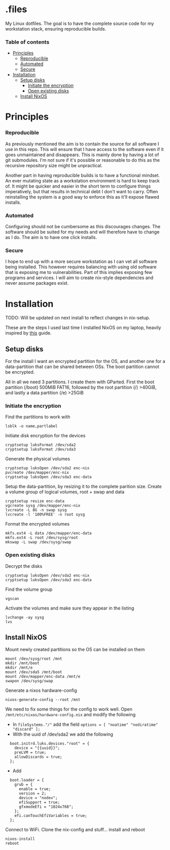 # .files
My Linux dotfiles.
The goal is to have the complete source code for my workstation stack,
ensuring reproducible builds.

### Table of contents
  * [Principles](#principles)
    * [Reproducible](#reproducible)
    * [Automated](#automated)
    * [Secure](#secure)
  * [Installation](#installation)
    * [Setup disks](#setup-disks)
      * [Initiate the encryption](#initiate-the-encryption)
      * [Open existing disks](#open-existing-disks)
     * [Install NixOS](#install-nixos)

# Principles
### Reproducible
As previously mentioned the aim is to contain the source for all software I use in this repo.
This will ensure that I have access to the software even if it goes unmaintained and disappears.
This is mainly done by having a lot of git submodules.
I'm not sure if it's possible or reasonable to do this as the recursive repository size might be unpractical.

Another part in having reproducible builds is to have a functional mindset.
An ever mutating state as a workstation environment is hard to keep track of.
It might be quicker and easier in the short term to configure things imperatively,
but that results in technical debt I don't want to carry.
Often reinstalling the system is a good way to enforce this as it'll expose flawed installs.

### Automated
Configuring should not be cumbersome as this discourages changes.
The software should be suited for my needs and will therefore have to change as I do.
The aim is to have one click installs.

### Secure
I hope to end up with a more secure workstation as I can vet all software being installed.
This however requires balancing with using old software that is exposing me to vulnerabilities.
Part of this implies exposing few programs and services.
I will aim to create nix-style dependencies and never assume packages exist.

# Installation
TODO: Will be updated on next install to reflect changes in nix-setup.

These are the steps I used last time I installed NixOS on my laptop,
heavily inspired by [this](https://gist.github.com/martijnvermaat/76f2e24d0239470dd71050358b4d5134) guide.

## Setup disks
For the install I want an encrypted partition for the OS,
and another one for a data-partition that can be shared between OSs.
The boot partition cannot be encrypted.

All in all we need 3 partitions. I create them with GParted.
First the boot partition (/boot) 500MiB FAT16,
followed by the root partition (/) >40GiB,
and lastly a data partition (/e) >25GiB

### Initiate the encryption
Find the partitions to work with

    lsblk -o name,partlabel

Initiate disk encryption for the devices

    cryptsetup luksFormat /dev/sda2
    cryptsetup luksFormat /dev/sda3

Generate the physical volumes

    cryptsetup luksOpen /dev/sda2 enc-nix
    pvcreate /dev/mapper/enc-nix
    cryptsetup luksOpen /dev/sda3 enc-data

Setup the data-partition, by resizing it to the complete parition size.
Create a volume group of logical volumes, root + swap and data

    cryptsetup resize enc-data
    vgcreate sysg /dev/mapper/enc-nix
    lvcreate -L 8G -n swap sysg
    lvcreate -l '100%FREE' -n root sysg

Format the encrypted volumes

    mkfs.ext4 -L data /dev/mapper/enc-data
    mkfs.ext4 -L root /dev/sysg/root
    mkswap -L swap /dev/sysg/swap

### Open existing disks

Decrypt the disks

    cryptsetup luksOpen /dev/sda2 enc-nix
    cryptsetup luksOpen /dev/sda3 enc-data

Find the volume group

    vgscan

Activate the volumes and make sure they appear in the listing

    lvchange -ay sysg
    lvs

## Install NixOS

Mount newly created partitions so the OS can be installed on them

    mount /dev/sysg/root /mnt
    mkdir /mnt/boot
    mkdir /mnt/e
    mount /dev/sda5 /mnt/boot
    mount /dev/mapper/enc-data /mnt/e
    swapon /dev/sysg/swap

Generate a nixos hardware-config

    nixos-generate-config --root /mnt

We need to fix some things for the config to work well.
Open `/mnt/etc/nixos/hardware-config.nix` and modify the following

* In `fileSystems."/"` add the field `options = [ "noatime" "nodiratime" "discard" ];`
* With the uuid of /dev/sda2 we add the following
```
  boot.initrd.luks.devices."root" = {
    device = "{{uuid}}";
    preLVM = true;
    allowDiscards = true;
  };
```
* Add
```
  boot.loader = {
    grub = {
      enable = true;
      version = 2;
      device = "nodev";
      efiSupport = true; 
      gfxmodeEfi = "1024x768";
    };
    efi.canTouchEfiVariables = true;
  };
```

Connect to WiFi. Clone the nix-config and stuff...
install and reboot

    nixos-install
    reboot
